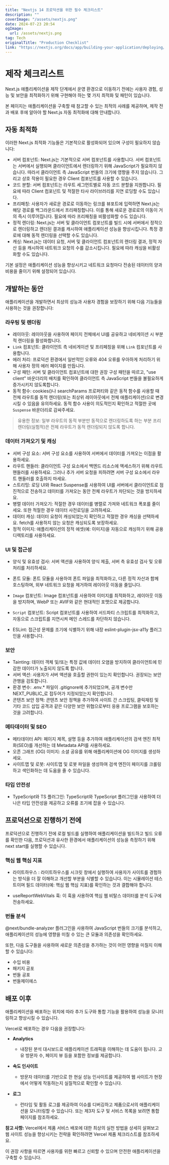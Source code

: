 ```yaml
---
title: "Nextjs 14 프로덕션을 위한 필수 체크리스트"
description: ""
coverImage: "/assets/nextjs.png"
date: 2024-07-23 20:54
ogImage: 
  url: /assets/nextjs.png
tag: Tech
originalTitle: "Production Checklist"
link: "https://nextjs.org/docs/app/building-your-application/deploying/production-checklist"
---
```



# 제작 체크리스트

Next.js 애플리케이션을 제작 단계에서 운영 환경으로 이동하기 전에는 사용자 경험, 성능 및 보안을 최적화하기 위해 구현해야 하는 몇 가지 최적화 및 패턴이 있습니다.

본 페이지는 애플리케이션을 구축할 때 참고할 수 있는 최적의 사례를 제공하며, 제작 전과 배포 후에 알아야 할 Next.js 자동 최적화에 대해 안내합니다.

## 자동 최적화

<div class="content-ad"></div>

이러한 Next.js 최적화 기능들은 기본적으로 활성화되어 있으며 구성이 필요하지 않습니다:

- 서버 컴포넌트: Next.js는 기본적으로 서버 컴포넌트를 사용합니다. 서버 컴포넌트는 서버에서 실행되며 클라이언트에서 렌더링하기 위해 JavaScript가 필요하지 않습니다. 따라서 클라이언트 측 JavaScript 번들의 크기에 영향을 주지 않습니다. 그리고 상호 작용이 필요한 경우 Client 컴포넌트를 사용할 수 있습니다.
- 코드 분할: 서버 컴포넌트는 라우트 세그먼트별로 자동 코드 분할을 지원합니다. 필요에 따라 Client 컴포넌트 및 적절한 타사 라이브러리를 지연 로딩할 수도 있습니다.
- 프리패칭: 사용자가 새로운 경로로 이동하는 링크를 뷰포트에 입력하면 Next.js는 해당 경로를 백그라운드에서 프리패칭합니다. 이를 통해 새로운 경로로의 이동이 거의 즉시 이루어집니다. 필요에 따라 프리패칭을 비활성화할 수도 있습니다.
- 정적 렌더링: Next.js는 서버 및 클라이언트 컴포넌트를 빌드 시에 서버에서 정적으로 렌더링하고 렌더된 결과를 캐시하여 애플리케이션 성능을 향상시킵니다. 특정 경로에 대해 동적 렌더링을 선택할 수도 있습니다.
- 캐싱: Next.js는 데이터 요청, 서버 및 클라이언트 컴포넌트의 렌더링 결과, 정적 자산 등을 캐시하여 네트워크 요청의 수를 감소시킵니다. 필요에 따라 캐싱을 비활성화할 수도 있습니다.

기본 설정은 애플리케이션 성능을 향상시키고 네트워크 요청마다 전송된 데이터의 양과 비용을 줄이기 위해 설정되어 있습니다.

## 개발하는 동안

<div class="content-ad"></div>

애플리케이션을 개발하면서 최상의 성능과 사용자 경험을 보장하기 위해 다음 기능들을 사용하는 것을 권장합니다:

### 라우팅 및 렌더링

- 레이아웃: 레이아웃을 사용하여 페이지 전체에서 UI를 공유하고 네비게이션 시 부분적 렌더링을 활성화합니다.
- `Link` 컴포넌트: 클라이언트 측 네비게이션 및 프리페칭을 위해 `Link` 컴포넌트를 사용합니다.
- 에러 처리: 프로덕션 환경에서 일반적인 오류와 404 오류를 우아하게 처리하기 위해 사용자 정의 에러 페이지를 만듭니다.
- 구성 패턴: 서버 및 클라이언트 컴포넌트에 대한 권장 구성 패턴을 따르고, "use client" 바운더리의 배치를 확인하여 클라이언트 측 JavaScript 번들을 불필요하게 증가시키지 않도록합니다.
- 동적 함수: cookies()나 searchParams 프로퍼티와 같은 동적 함수를 사용할 때 전체 라우트를 동적 렌더링(또는 최상위 레이아웃에서 전체 애플리케이션)으로 변경시킬 수 있음을 유의하세요. 동적 함수 사용이 의도적인지 확인하고 적절한 곳에 `Suspense` 바운더리로 감싸주세요.

> 유용한 정보: 일부 라우트의 동적 부분만 동적으로 렌더링하도록 하는 부분 프리렌더링(실험적)은 전체 라우트가 동적 렌더링되지 않도록 합니다.

<div class="content-ad"></div>

### 데이터 가져오기 및 캐싱

- 서버 구성 요소: 서버 구성 요소를 사용하여 서버에서 데이터를 가져오는 이점을 활용하세요.
- 라우트 핸들러: 클라이언트 구성 요소에서 백엔드 리소스에 액세스하기 위해 라우트 핸들러를 사용하세요. 그러나 추가 서버 요청을 피하려면 서버 구성 요소에서 라우트 핸들러를 호출하지 마세요.
- 스트리밍: 로딩 UI와 React Suspense를 사용하여 UI를 서버에서 클라이언트로 점진적으로 전송하고 데이터를 가져오는 동안 전체 라우트가 차단되는 것을 방지하세요.
- 병렬 데이터 가져오기: 적절한 경우 데이터를 병렬로 가져와 네트워크 폭포를 줄이세요. 또한 적절한 경우 데이터 사전로딩을 고려하세요.
- 데이터 캐싱: 데이터 요청이 캐싱되었는지 확인하고 적절한 경우 캐싱을 선택하세요. fetch를 사용하지 않는 요청은 캐싱되도록 보장하세요.
- 정적 이미지: 애플리케이션의 정적 에셋(예: 이미지)을 자동으로 캐싱하기 위해 공용 디렉토리를 사용하세요.

### UI 및 접근성

- 양식 및 유효성 검사: 서버 액션을 사용하여 양식 제출, 서버 측 유효성 검사 및 오류 처리를 처리하세요.

<div class="content-ad"></div>

- 폰트 모듈: 폰트 모듈을 사용하여 폰트 파일을 최적화하고, 다른 정적 자산과 함께 호스팅하며, 외부 네트워크 요청을 제거하여 레이아웃 이동을 줄입니다.

- `Image` 컴포넌트: Image 컴포넌트를 사용하여 이미지를 최적화하고, 레이아웃 이동을 방지하며, WebP 또는 AVIF와 같은 현대적인 포맷으로 제공합니다.

- `Script` 컴포넌트: Script 컴포넌트를 사용하여 서드파티 스크립트를 최적화하고, 자동으로 스크립트를 지연시켜 메인 스레드를 차단하지 않습니다.

- ESLint: 접근성 문제를 조기에 식별하기 위해 내장 eslint-plugin-jsx-a11y 플러그인을 사용합니다.

### 보안

- Tainting: 데이터 객체 및/또는 특정 값에 데이터 오염을 방지하여 클라이언트에 민감한 데이터가 노출되지 않도록 합니다.
- 서버 액션: 사용자가 서버 액션을 호출할 권한이 있는지 확인합니다. 권장되는 보안 관행을 검토합니다.
- 환경 변수: .env.* 파일이 .gitignore에 추가되었으며, 공개 변수만 NEXT_PUBLIC_로 접두어가 지정되었는지 확인합니다.
- 콘텐츠 보안 정책: 콘텐츠 보안 정책을 추가하여 사이트 간 스크립팅, 클릭재킹 및 기타 코드 삽입 공격과 같은 다양한 보안 위협으로부터 응용 프로그램을 보호하는 것을 고려합니다.

<div class="content-ad"></div>

### 메타데이터 및 SEO

- 메타데이터 API: 페이지 제목, 설명 등을 추가하여 애플리케이션의 검색 엔진 최적화(SEO)를 개선하는 데 Metadata API를 사용하세요.
- 오픈 그래프 (OG) 이미지: 소셜 공유를 위해 애플리케이션에 OG 이미지를 생성하세요.
- 사이트맵 및 로봇: 사이트맵 및 로봇 파일을 생성하여 검색 엔진이 페이지를 크롤링하고 색인화하는 데 도움을 줄 수 있습니다.

### 타입 안전성

- TypeScript와 TS 플러그인: TypeScript와 TypeScript 플러그인을 사용하여 더 나은 타입 안전성을 제공하고 오류를 조기에 잡을 수 있습니다.

<div class="content-ad"></div>

## 프로덕션으로 진행하기 전에

프로덕션으로 진행하기 전에 로컬 빌드를 실행하여 애플리케이션을 빌드하고 빌드 오류를 확인한 다음, 프로덕션과 유사한 환경에서 애플리케이션의 성능을 측정하기 위해 next start를 실행할 수 있습니다.

### 핵심 웹 핵심 지표

- 라이트하우스
: 라이트하우스를 시크릿 창에서 실행하여 사용자가 사이트를 경험하는 방식을 더 잘 이해하고 개선할 부분을 식별할 수 있습니다. 이는 시뮬레이션 테스트이며 필드 데이터(예: 핵심 웹 핵심 지표)를 확인하는 것과 결합해야 합니다.

<div class="content-ad"></div>

- useReportWebVitals 훅: 이 훅을 사용하여 핵심 웹 비탈스 데이터를 분석 도구에 전송하세요.

### 번들 분석

@next/bundle-analyzer 플러그인을 사용하여 JavaScript 번들의 크기를 분석하고, 애플리케이션의 성능에 영향을 미칠 수 있는 큰 모듈과 의존성을 확인하세요.

또한, 다음 도구들을 사용하여 새로운 의존성을 추가하는 것이 어떤 영향을 미칠지 이해할 수 있습니다:

<div class="content-ad"></div>

- 수입 비용
- 패키지 공포
- 번들 공포
- 번들제이에스

## 배포 이후

애플리케이션을 배포하는 위치에 따라 추가 도구와 통합 기능을 활용하여 성능을 모니터링하고 향상시킬 수 있습니다.

Vercel로 배포하는 경우 다음을 권장합니다:

<div class="content-ad"></div>

- **Analytics**
  - 내장된 분석 대시보드로 애플리케이션 트래픽을 이해하는 데 도움이 됩니다. 고유 방문자 수, 페이지 뷰 등을 포함한 정보를 제공합니다.

- **속도 인사이트**
  - 방문자 데이터를 기반으로 한 현실 성능 인사이트를 제공하여 웹 사이트가 현장에서 어떻게 작동하는지 실질적으로 확인할 수 있습니다.

- **로그**
  - 런타임 및 활동 로그를 제공하여 이슈를 디버깅하고 제품으로서의 애플리케이션을 모니터링할 수 있습니다. 또는 제3자 도구 및 서비스 목록을 보려면 통합 페이지를 참조하세요.

**참고 사항:**
Vercel에서 제품 서비스 배포에 대한 최상의 실천 방법을 상세히 살펴보고 웹 사이트 성능을 향상시키는 전략을 확인하려면 Vercel 제품 체크리스트를 참조하세요.

이 권장 사항을 따르면 사용자를 위한 빠르고 신뢰할 수 있으며 안전한 애플리케이션을 구축할 수 있습니다.